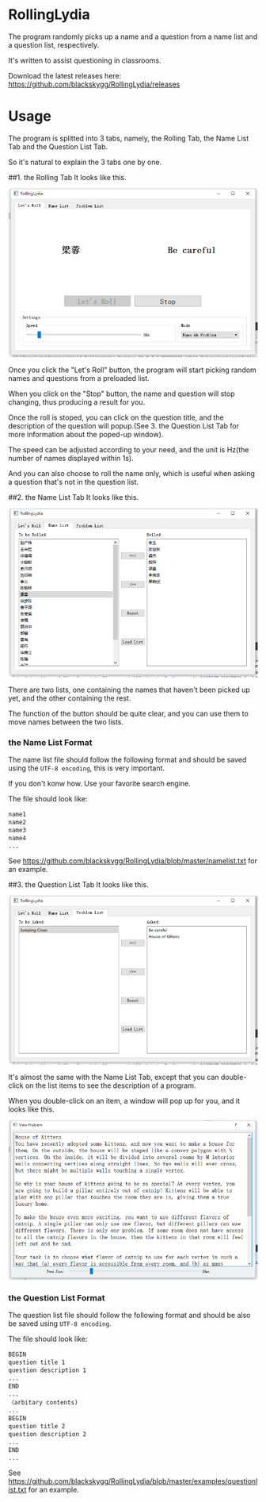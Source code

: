 # RollingLydia
The program randomly picks up a name and a question from a name list and a question list, respectively.

It's written to assist questioning in classrooms.

Download the latest releases here: https://github.com/blackskygg/RollingLydia/releases

# Usage
The program is splitted into 3 tabs, namely, the Rolling Tab, the Name List Tab and the Question List Tab.

So it's natural to explain the 3 tabs one by one.

##1. the Rolling Tab
It looks like this.

![image](https://github.com/blackskygg/RollingLydia/blob/master/screenshots/rollingtab.png)

Once you click the "Let's Roll" button, the program will start picking random names and questions from a preloaded list.

When you click on the "Stop" button, the name and question will stop changing, thus producing a result for you.

Once the roll is stoped, you can click on the question title, and the description of the question will popup.(See 3. the Question List Tab for more information about the poped-up window).

The speed can be adjusted according to your need, and the unit is Hz(the number of names displayed within 1s).

And you can also choose to roll the name only, which is useful when asking a question that's not in the question list.

##2. the Name List Tab
It looks like this.

![image](https://github.com/blackskygg/RollingLydia/blob/master/screenshots/namelist.png)

There are two lists, one containing the names that haven't been picked up yet, and the other containing the rest.

The function of the button should be quite clear, and you can use them to move names between the two lists.

### the Name List Format
The name list file should follow the following format and should be saved using the ``UTF-8 encoding``, this is very important.

If you don't konw how. Use your favorite search engine.

The file should look like:

    name1
    name2
    name3
    name4
    ...

See https://github.com/blackskygg/RollingLydia/blob/master/namelist.txt for an example.

##3. the Question List Tab
It looks like this.

![image](https://github.com/blackskygg/RollingLydia/blob/master/screenshots/problem_list.png)

It's almost the same with the Name List Tab, except that you can double-click on the list items to see the description of a program.

When you double-click on an item, a window will pop up for you, and it looks like this.

![image](https://github.com/blackskygg/RollingLydia/blob/master/screenshots/problem.png)

### the Question List Format
The question list file should follow the following format and should be also be saved using ``UTF-8 encoding``.

The file should look like:

    BEGIN
    question title 1
    question description 1
    ...
    END
    ...
    （arbitary contents)
    ...
    BEGIN
    question title 2 
    question description 2
    ...
    END
    ...
  
See https://github.com/blackskygg/RollingLydia/blob/master/examples/questionlist.txt for an example.
